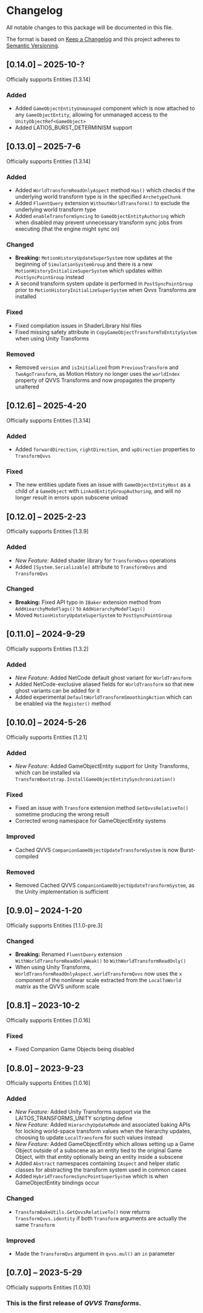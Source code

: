 # Changelog

All notable changes to this package will be documented in this file.

The format is based on [Keep a Changelog](http://keepachangelog.com/en/1.0.0/)
and this project adheres to [Semantic
Versioning](http://semver.org/spec/v2.0.0.html).

## [0.14.0] – 2025-10-?

Officially supports Entities [1.3.14]

### Added

-   Added `GameObjectEntityUnmanaged` component which is now attached to any
    `GameObjectEntity`, allowing for unmanaged access to the
    `UnityObjectRef<GameObject>`
-   Added LATIOS_BURST_DETERMINISM support

## [0.13.0] – 2025-7-6

Officially supports Entities [1.3.14]

### Added

-   Added `WorldTransformReadOnlyAspect` method `Has()` which checks if the
    underlying world transform type is in the specified `ArchetypeChunk`
-   Added `FluentQuery` extension `WithoutWorldTransform()` to exclude the
    underlying world transform type
-   Added `enableTransformSyncing` to `GameObjectEntityAuthoring` which when
    disabled may prevent unnecessary transform sync jobs from executing (that
    the engine might sync on)

### Changed

-   **Breaking:** `MotionHistoryUpdateSuperSystem` now updates at the beginning
    of `SimulationSystemGroup` and there is a new
    `MotionHistoryInitializeSuperSystem` which updates within
    `PostSyncPointGroup` instead
-   A second transform system update is performed in `PostSyncPointGroup` prior
    to `MotionHistoryInitializeSuperSystem` when Qvvs Transforms are installed

### Fixed

-   Fixed compilation issues in ShaderLibrary hlsl files
-   Fixed missing safety attribute in `CopyGameObjectTransformToEntitySystem`
    when using Unity Transforms

### Removed

-   Removed `version` and `isInitialized` from `PreviousTransform` and
    `TwoAgoTransform`, as Motion History no longer uses the `worldIndex`
    property of QVVS Transforms and now propagates the property unaltered

## [0.12.6] – 2025-4-20

Officially supports Entities [1.3.14]

### Added

-   Added `forwardDirection`, `rightDirection`, and `upDirection` properties to
    `TransformQvvs`

### Fixed

-   The new entities update fixes an issue with `GameObjectEntityHost` as a
    child of a `GameObject` with `LinkedEntityGroupAuthoring`, and will no
    longer result in errors upon subscene unload

## [0.12.0] – 2025-2-23

Officially supports Entities [1.3.9]

### Added

-   *New Feature:* Added shader library for `TransformQvvs` operations
-   Added `[System.Serializable]` attribute to `TransformQvvs` and
    `TransformQvs`

### Changed

-   **Breaking:** Fixed API typo in `IBaker` extension method from
    `AddHiearchyModeFlags()` to `AddHierarchyModeFlags()`
-   Moved `MotionHistoryUpdateSuperSystem` to `PostSyncPointGroup`

## [0.11.0] – 2024-9-29

Officially supports Entities [1.3.2]

### Added

-   *New Feature:* Added NetCode default ghost variant for `WorldTransform`
-   Added NetCode-exclusive aliased fields for `WorldTransform` so that new
    ghost variants can be added for it
-   Added experimental `DefaultWorldTransformSmoothingAction` which can be
    enabled via the `Register()` method

## [0.10.0] – 2024-5-26

Officially supports Entities [1.2.1]

### Added

-   *New Feature:* Added GameObjectEntity support for Unity Transforms, which
    can be installed via
    `TransformBootstrap.InstallGameObjectEntitySynchronization()`

### Fixed

-   Fixed an issue with `Transform` extension method `GetQvvsRelativeTo()`
    sometime producing the wrong result
-   Corrected wrong namespace for GameObjectEntity systems

### Improved

-   Cached QVVS `CompanionGameObjectUpdateTransformSystem` is now Burst-compiled

### Removed

-   Removed Cached QVVS `CompanionGameObjectUpdateTransformSystem`, as the Unity
    implementation is sufficient

## [0.9.0] – 2024-1-20

Officially supports Entities [1.1.0-pre.3]

### Changed

-   **Breaking:** Renamed `FluentQuery` extension
    `WithWorldTransformReadOnlyWeak()` to `WithWorldTransformReadOnly()`
-   When using Unity Transforms,
    `WorldTransformReadOnlyAspect.worldTransformQvvs` now uses the `x` component
    of the nonlinear scale extracted from the `LocalToWorld` matrix as the QVVS
    uniform scale

## [0.8.1] – 2023-10-2

Officially supports Entities [1.0.16]

### Fixed

-   Fixed Companion Game Objects being disabled

## [0.8.0] – 2023-9-23

Officially supports Entities [1.0.16]

### Added

-   *New Feature:* Added Unity Transforms support via the
    LAITOS_TRANSFORMS_UNITY scripting define
-   *New Feature:* Added `HierarchyUpdateMode` and associated baking APIs for
    locking world-space transform values when the hierarchy updates, choosing to
    update `LocalTransform` for such values instead
-   *New Feature:* Added GameObjectEntity which allows setting up a Game Object
    outside of a subscene as an entity tied to the original Game Object, with
    that entity optionally being an entity inside a subscene
-   Added `Abstract` namespaces containing `IAspect` and helper static classes
    for abstracting the transform system used in common cases
-   Added `HybridTransformsSyncPointSuperSystem` which is when GameObjectEntity
    bindings occur

### Changed

-   `TransformBakeUtils.GetQvvsRelativeTo()` now returns
    `TransformQvvs.identity` if both `Transform` arguments are actually the same
    `Transform`

### Improved

-   Made the `TransformQvs` argument in `qvvs.mul()` an `in` parameter

## [0.7.0] – 2023-5-29

Officially supports Entities [1.0.10]

### This is the first release of *QVVS Transforms*.
